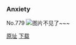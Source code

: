 ### Anxiety
No.779
![图片不见了~~~](https://imgs.xkcd.com/comics/anxiety.png)

[原址](https://xkcd.com//779) [下载](https://imgs.xkcd.com/comics/anxiety.png)


